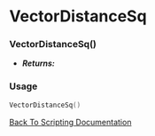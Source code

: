 # VectorDistanceSq

### VectorDistanceSq()
- ***Returns:*** 

### Usage

```Lua
VectorDistanceSq()
```


[Back To Scripting Documentation](../README.md)
